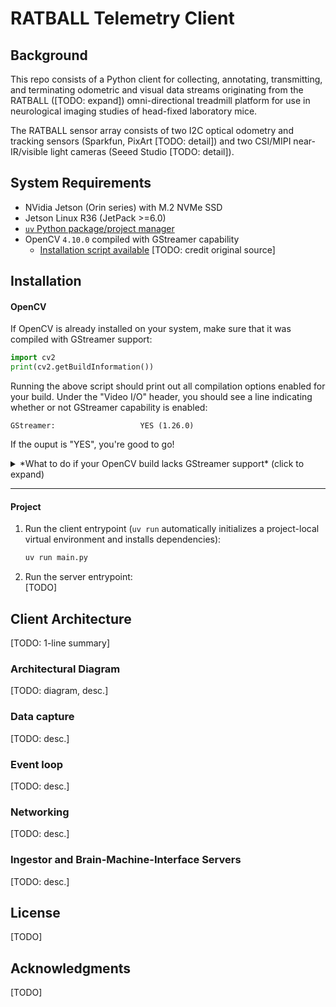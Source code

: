 # RATBALL Telemetry Client

## Background
This repo consists of a Python client for collecting, annotating, transmitting, and terminating odometric and visual data streams originating from the RATBALL ([TODO: expand]) omni-directional treadmill platform for use in neurological imaging studies of head-fixed laboratory mice.

The RATBALL sensor array consists of two I2C optical odometry and tracking sensors (Sparkfun, PixArt [TODO: detail]) and two CSI/MIPI near-IR/visible light cameras (Seeed Studio [TODO: detail]).

## System Requirements
- NVidia Jetson (Orin series) with M.2 NVMe SSD 
- Jetson Linux R36 (JetPack >=6.0)
- [`uv` Python package/project manager](https://github.com/astral-sh/uv)
- OpenCV `4.10.0` compiled with GStreamer capability 
  - [Installation script available](https://github.com/RATBALL-Org/RATBALL/blob/main/scripts/install_opencv_with_gstreamer_cap.sh) [TODO: credit original source]


## Installation
#### OpenCV
If OpenCV is already installed on your system, make sure that it was compiled with GStreamer support:
```python
import cv2
print(cv2.getBuildInformation())
```  
Running the above script should print out all compilation options enabled for your build. Under the "Video I/O" header, you should see a line indicating whether or not GStreamer capability is enabled:
```
GStreamer:                   YES (1.26.0)
```
If the ouput is "YES", you're good to go!


<details>
<summary>*What to do if your OpenCV build lacks GStreamer support* (click to expand)</summary>

1. Run the provided installer script to compile and build a compatible OpenCV version by navigating your shell to the root directory of the repo and running the following command:
    ```sh
    ./scripts/install_opencv_with_gstreamer_cap.sh
    ```
    The script will prompt a Y/N response on whether you would like to remove any existing opencv distribution packages (strongly recommended).

2. Source the following file in your active shell to update values for the `$LD_LIBRARY_PATH` and `$PYTHONPATH` environment variables, i.e.:
    ```sh
    source ./scripts/opencv_paths.profile
    ```

	_Optional:_  
    To persist environment variable updates after the current shell session ends, append the profile file to your shell's `.*rc` file.
    ```sh
    # For single-user BASH:
    cat ./scripts/opencv_paths.profile >> $HOME/.profile

    # For single-user ZSH:
    cat ./scripts/opencv_paths.profile >> $HOME/.zprofile

    # System-wide (not recommended):
    cat ./scripts/opencv_paths.profile >> /etc/profile
    ```

3. Permit `uv` to use the system `site-packages` installation of OpenCV by running the following command from the repo root directory:
    ```sh
    sed -i 's/include-system-site-packages = false/include-system-site-packages = true/' .venv/pyvenv.cfg
    ```

At this point, the output of `cv2.getBuildInformation()` should report that GStreamer support is enabled!

</details>

---
#### Project

1. Run the client entrypoint (`uv run` automatically initializes a project-local virtual environment and installs dependencies):
    ```sh
    uv run main.py
    ```

2. Run the server entrypoint:  
   [TODO]

## Client Architecture
[TODO: 1-line summary]

### Architectural Diagram
[TODO: diagram, desc.]

### Data capture
[TODO: desc.]

### Event loop
[TODO: desc.]

### Networking
[TODO: desc.]

### Ingestor and Brain-Machine-Interface Servers
[TODO: desc.]


## License
[TODO]

## Acknowledgments
[TODO]


